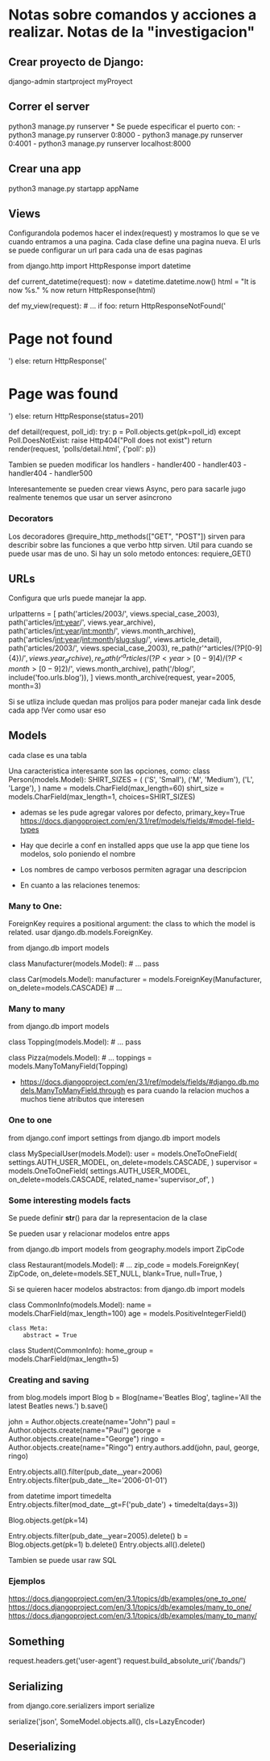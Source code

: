 # Notas sobre comandos y acciones a realizar. Notas de la "investigacion"


## Crear proyecto de Django:
django-admin startproject myProyect

## Correr el server
python3 manage.py runserver
    * Se puede especificar el puerto con:
        - python3 manage.py runserver 0:8000
        - python3 manage.py runserver 0:4001
        - python3 manage.py runserver localhost:8000

## Crear una app
python3 manage.py startapp appName

## Views
Configurandola podemos hacer el index(request) y mostramos lo que se ve cuando entramos a una pagina. Cada clase define una pagina nueva.
El urls se puede configurar un url para cada una de esas paginas

from django.http import HttpResponse
import datetime

def current_datetime(request):
    now = datetime.datetime.now()
    html = "<html><body>It is now %s.</body></html>" % now
    return HttpResponse(html)

def my_view(request):
    # ...
    if foo:
        return HttpResponseNotFound('<h1>Page not found</h1>')
    else:
        return HttpResponse('<h1>Page was found</h1>')
    else:
        return HttpResponse(status=201)

def detail(request, poll_id):
    try:
        p = Poll.objects.get(pk=poll_id)
    except Poll.DoesNotExist:
        raise Http404("Poll does not exist")
    return render(request, 'polls/detail.html', {'poll': p})

Tambien se pueden modificar los handlers
    - handler400
    - handler403
    - handler404
    - handler500

Interesantemente se pueden crear views Async, pero para sacarle jugo realmente tenemos que usar un server asincrono


### Decorators
Los decoradores @require_http_methods(["GET", "POST"]) sirven para describir sobre las funciones a que verbo http sirven. Util para cuando se puede usar mas de uno. Si hay un solo metodo entonces: requiere_GET()




## URLs
Configura que urls puede manejar la app.

urlpatterns = [
    path('articles/2003/', views.special_case_2003),
    path('articles/<int:year>/', views.year_archive),
    path('articles/<int:year>/<int:month>/', views.month_archive),
    path('articles/<int:year>/<int:month>/<slug:slug>/', views.article_detail),
    path('articles/2003/', views.special_case_2003),
    re_path(r'^articles/(?P<year>[0-9]{4})/$', views.year_archive),
    re_path(r'^articles/(?P<year>[0-9]{4})/(?P<month>[0-9]{2})/$', views.month_archive),
    path('<username>/blog/', include('foo.urls.blog')),
]
views.month_archive(request, year=2005, month=3)


Si se utliza include quedan mas prolijos para poder manejar cada link desde cada app             !Ver como usar eso


## Models

cada clase es una tabla

Una caracteristica interesante son las opciones, como:
class Person(models.Model):
    SHIRT_SIZES = (
        ('S', 'Small'),
        ('M', 'Medium'),
        ('L', 'Large'),
    )
    name = models.CharField(max_length=60)
    shirt_size = models.CharField(max_length=1, choices=SHIRT_SIZES)


* ademas se les pude agregar valores por defecto, primary_key=True https://docs.djangoproject.com/en/3.1/ref/models/fields/#model-field-types 
* Hay que decirle a conf en installed apps que use la app que tiene los modelos, solo poniendo el nombre
* Los nombres de campo verbosos permiten agragar una descripcion

* En cuanto a las relaciones tenemos:
### Many to One:
ForeignKey requires a positional argument: the class to which the model is related.
usar django.db.models.ForeignKey. 

from django.db import models

class Manufacturer(models.Model):
    # ...
    pass

class Car(models.Model):
    manufacturer = models.ForeignKey(Manufacturer, on_delete=models.CASCADE)
    # ...


### Many to many
from django.db import models

class Topping(models.Model):
    # ...
    pass

class Pizza(models.Model):
    # ...
    toppings = models.ManyToManyField(Topping)

* https://docs.djangoproject.com/en/3.1/ref/models/fields/#django.db.models.ManyToManyField.through es para cuando la relacion muchos a muchos tiene atributos que interesen


### One to one
from django.conf import settings
from django.db import models

class MySpecialUser(models.Model):
    user = models.OneToOneField(
        settings.AUTH_USER_MODEL,
        on_delete=models.CASCADE,
    )
    supervisor = models.OneToOneField(
        settings.AUTH_USER_MODEL,
        on_delete=models.CASCADE,
        related_name='supervisor_of',
    )


### Some interesting models facts
Se puede definir __str__() para dar la representacion de la clase


Se pueden usar y relacionar modelos entre apps

from django.db import models
from geography.models import ZipCode

class Restaurant(models.Model):
    # ...
    zip_code = models.ForeignKey(
        ZipCode,
        on_delete=models.SET_NULL,
        blank=True,
        null=True,
    )

Si se quieren hacer modelos abstractos:
from django.db import models

class CommonInfo(models.Model):
    name = models.CharField(max_length=100)
    age = models.PositiveIntegerField()

    class Meta:
        abstract = True

class Student(CommonInfo):
    home_group = models.CharField(max_length=5)


### Creating and saving
from blog.models import Blog
b = Blog(name='Beatles Blog', tagline='All the latest Beatles news.')
b.save()


john = Author.objects.create(name="John")
paul = Author.objects.create(name="Paul")
george = Author.objects.create(name="George")
ringo = Author.objects.create(name="Ringo")
entry.authors.add(john, paul, george, ringo)


Entry.objects.all().filter(pub_date__year=2006)
Entry.objects.filter(pub_date__lte='2006-01-01')

from datetime import timedelta
Entry.objects.filter(mod_date__gt=F('pub_date') + timedelta(days=3))


Blog.objects.get(pk=14)


Entry.objects.filter(pub_date__year=2005).delete()
b = Blog.objects.get(pk=1)
b.delete()
Entry.objects.all().delete()


Tambien se puede usar raw SQL



### Ejemplos
https://docs.djangoproject.com/en/3.1/topics/db/examples/one_to_one/
https://docs.djangoproject.com/en/3.1/topics/db/examples/many_to_one/
https://docs.djangoproject.com/en/3.1/topics/db/examples/many_to_many/



## Something

request.headers.get('user-agent')
request.build_absolute_uri('/bands/')


## Serializing
from django.core.serializers import serialize

serialize('json', SomeModel.objects.all(), cls=LazyEncoder)


## Deserializing

